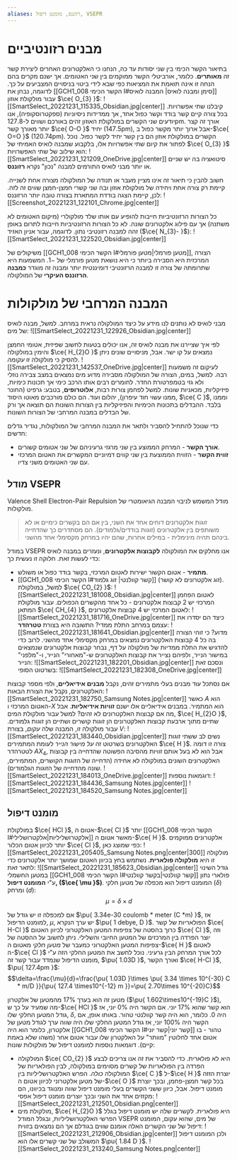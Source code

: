 ```yaml
---
aliases: רזוננס, מומנט דיפול, VSEPR
---
```


# מבנים רזונטיביים
בתיאור הקשר הכימי בין שני יסודות עד כה, הנחנו כי האלקטרונים האחרים ליצירת קשר זה **מאותרים**. כלומר, אורביטלי הקשר ממוקמים בין שני האטומים. אך ישנם מקרים בהם הנחה זו אינה תואמת את המציאות כפי שבא לידי ביטוי בניסויים המצביעים על כך.
לדוגמה, נבחן את [[GCH1_008 הקשר הכימי I#סימן ומבנה לואיס| המבנה לואיס]] עבור מולקולת אוזון $\ce{ O_{3} }$:
![[SmartSelect_20221231_115335_Obsidian.jpg|center]]
קיבלנו שתי אפשרויות.
בכל צורה קיים קשר בודד וקשר כפול אחד, אך ממדידות ניסיוניות (ספקטרוסקופיה), אנו יודעים שני הקשרים במולקולת האוזון זהים באורכם ושווים ל-$127.8 \mathrm{pm}$. אורך זה קצר יותר מאורך קשר $\ce{ O-O }$ יחיד ($147.5 \mathrm{pm}$), אבל ארוך יותר מקשר כפול ב-$\ce{ O=O }$ ($120.74 \mathrm{pm}$). הקשרים במולקולת אוזון הם בין קשר יחיד לקשר כפול.
נוכל לפתור את קיום שתי אפשרויות אלו, בלקבוע שמבנה לואיס האמיתי של $\ce{ O_{3} }$ הוא שילוב של שתי האפשרויות:
![[SmartSelect_20221231_121209_OneDrive.jpg|center]]
סיטואציה בה יש שניים או יותר מבני לואיס התורמים למבנה "נכון" נקרא **רזוננס**.

חשוב להבין כי תיאור זה אינו מציין מעבר או תנודה של המולקולה מצורה אחת לשנייה. קיימת רק צורה אחת ויחידה של מולקולת אוזון ובה שני קשרי חמצן-חמצן שווים זה לזה. לכן, קיימת הצגה בודדת המתארת בצורה טובה יותר הרזוננס:
![[Screenshot_20221231_122101_Chrome.jpg|center]]

כל הצורות הרזונטיביות חייבות להופיע עם אותו שלד מולקולרי (מיקום האטומים לא משתנה) אך עם פילוג אלקטרונים שונה. לא כל הצורות הרזונטיביות חייבות לתרום באופן זהה למבנה רזונטיבי נתון. לדוגמה, עבור אניון האזיד ($\ce{ N_{3}- }$):
![[SmartSelect_20221231_122520_Obsidian.jpg|center]]

משיקולים של [[GCH1_008 הקשר הכימי I#מטען פורמלי|מטען פורמלי]], הצורה המרכזית היא הסבירה ביותר כי היא נושאת מטען פורמלי של $-1$. המשמעות היא שתרומתה של צורה זו למבנה הרזונטיבי דומיננטית יותר ומבנה זה מוגדר **כמבנה הרזוננס העיקרי** של המולקולה.

# המבנה המרחבי של מולקולות
מבני לואיס לא נותנים לנו מידע על כיצד המולקולה נראית במרחב. למשל, מבנה לואיס של מים:
![[SmartSelect_20221231_122926_Obsidian.jpg|center]]

לפי איך שציירנו את מבנה לואיס זה, אנו יכולים בטעות לחשוב שפיזית, אטומי החמצן והימין במולקולה $\ce{ H_{2}O }$ נמצאים על קו ישר. אבל, מניסויים שונים ניתן להסיק כי מולקולה זו *עקומה*.
![[SmartSelect_20221231_142537_OneDrive.jpg|center]]
לעיקום זה משמעות רבה. למשל, במים, הצורה של המולקולה מסבירה מדוע מים נמצאים במצב צבירה נוזלי ולא גזי בטמפרטורת החדר.
לחומרים רבים אותו הרכב כימי אך תכונות כימיות, פיזיקליות, מכאניות שונות. למשל לפחמן צורות רבות, **אלוטרופים**, בטבע: גרפיט (החונר ממנו עשוי חוד עיפרון), יהלום ועוד. הם כולם מורכבים מאוטו היסוד, $\ce{ C }$, וממנו בלבד. ההבדלים בתכונות הכימיות והפיזיקליות בין הצורות השונות הם תוצאה אך ורק של הבדלים במבנה המרחבי של הצורות השונות.

כדי שנוכל להתחיל להסביר ולתאר את המבנה המרחבי של המולקולות, נגדיר גדלים חדשים:
- **אורך הקשר** - המרחק הממוצע בין שני מרגזי גרעיניהם של שני אטומים קשורים.
- **זווית הקשר** - הזווית הממוצעת בין שני קווים דמיוניים המקשרים את האטום המרכזי עם שני האטומים משני צדיו.

## מודל VSEPR
Valence Shell Electron-Pair Repulsion
מודל המשמש לניבוי המבנה הגיאומטרי של מולקולות.
> זוגות אלקטרונים דוחים אחד את השני, בין אם הם בקשרים כימיים או לא משותפים בין אלקטרונים (זוגות בודדים/גלמודים). הם מסתדרים כך שהדחייה בינהם תהיה מינימלית - במילים אחרות, שהם יהיו במרחק מקסימלי אחד מהשני.

במודל VSEPR אנו מחלקים את המולקולה **לקבוצות אלקטרונים**, ונעזרים במבנה לואיס כדי לעשות זאת. חלוקה זו נעשית כך:
- **מתמיר** - אטום הקשור ישירות לאטום המרכזי, בקשר בודד כפול או משולש.
- [[GCH1_008 הקשר הכימי I#קשר קוולנטי| זוג גלמוד]] (זוג אלקטרונים לא קושר).
למשל, במולקולת $\ce{ CO_{2} }$:
![[SmartSelect_20221231_181008_Obsidian.jpg|center]]
לאטום הפחמן המרכזי יש 2 קבוצות אלקטרונים - כל אחד מהקשרים הכפולים.
עבור מולקולת המתאן $\ce{ CH_{4} }$, לאטום המרכזי יש 4 קבוצות אלקטרונים:
![[SmartSelect_20221231_181716_OneDrive.jpg|center]]
כיצד הם יסדרו את עצמם במרחב התלת ממדי? התשובה היא בצורת **טטרהדר**:
![[SmartSelect_20221231_181641_Obsidian.jpg|center]]
מדוע? כי זוהי הצורה בה כל 4 קבוצות האלקטרונים נמצאים במרחק מקסימלי אחד מהשני.
לרוב כדי להדגיש את התלת ממדיות של מולקולה על דף, נבחר קבוצות אלקטרונים שנמצאים במישור הנייר, ולפיהם נצייר את קבוצות האלקטרונים ש-"מאחורי" הנייר, ו-"מלפני" הנייר:
![[SmartSelect_20221231_182201_Obsidian.jpg|center]]
ונסכם זאת בשרטוט הסופי:
![[SmartSelect_20221231_182308_OneDrive.jpg|center]]

אם נסתכל עוד מבנים בעלי מתמירים זהים, נקבל **מבנים אידיאליים**, ולפי מספר קבוצות האלקטרונים, נקבל את הצורת הבאות:
![[SmartSelect_20221231_182750_Samsung Notes.jpg|center]]
כאשר $A$ הוא האטום המרכזי ו-$X$ הוא המתמיר.
במבנים אידיאליים אלו ישנם **זוויות אידיאליות**.
אבל מה אם קבוצות האלקטרונים לא זהים? למשל עבור מולקולת המים, $\ce{ H_{2}O }$, שתיים מתוך ארבעת קבוצות האלקטרונים הן זוגות קושרים ושתיים הן זוגות גלמודים. עבור מולקולה זו, המבנה שלה *עקום*, בצורת $V$:
![[SmartSelect_20221231_183440_Obsidian.jpg|center]]
נשים לב ששתי זוגות האלקטרונים בשרטוט זה *על מישור הנייר* לעומת המתמירים $\ce{ H }$. צורה זו דומה לטטרהדר $AX_{4}$, אבל הוא לא בעל אותם זוויות מהסיבה הפשוטה שהדחייה בין קבוצות האלקטרונים השונים במולקולה לא אחידה (הדחייה של הזוגות הקושרים, המתמירים, שונה מהדחייה של הזוגות הגלמודים).
![[SmartSelect_20221231_184013_OneDrive.jpg|center]]
דוגמאות נוספות:
![[SmartSelect_20221231_184436_Samsung Notes.jpg|center]]
![[SmartSelect_20221231_184520_Samsung Notes.jpg|center]]

## מומנט דיפול
במולקולת $\ce{ HCl }$, אטום ה-$\ce{ Cl }$ יותר [[GCH1_008 הקשר הכימי I#אלקטרושליליות|אלקטרושלילי]] מאשר אטום ה-$\ce{ H }$. אלקטרונים ממוקמים יותר לכיוון אטום הכלור $\ce{ Cl }$, כפי שמוצג כאן:
![[SmartSelect_20221231_205405_Samsung Notes.png|center|300]]
מולקולה זו היא **מולקולה פולארית**. נשתמש בחץ בכיוון האטום שמושך יותר אלקטרונים כדי לתאר זאת:
![[SmartSelect_20221231_185623_Obsidian.jpg|center]]
גודל השינוי במטען החשמלי [[GCH1_008 הקשר הכימי I#קשר קוולנטי|בקשר קוולנטי]] פולארי נתון ע"י **המומנט דיפול, ($\ce{ \mu }$)**. המומנט דיפול הוא מכפלה של מטען חלקי ($\delta$) ומרחק ($d$):
$$\mu=\delta \times d$$

אם למכפלה זו יש גודל של $\pu{ 3.34e-30 coulomb * meter (C *m) }$, אז למומנט הדיפול, $\mu$, יש ערך הנקרא $\pu{ 1 debye, D }$.
הפולאריות של קשר $\ce{ H-Cl }$ כרוך בהסטה של צפיפות המטען האלקטרוני לכיוון האטום $\ce{ Cl }$, וזה יוצר הפרדה בין המרכזים של המטען החיובי והשלילי. ניתן לחשוב על ההסטה של צפיפות המטען האלקטרוני כמעבר של *מטען חלקי* מאטום ה-$\ce{ H }$ לאטום ה-$\ce{ Cl }$ לכל אורך המרחק הבין גרעיני.
נוכל לחשב את המטען החלקי הזה ע"י מומנט הדיפול שנמדד עבור קשר זה, $\pu{ 1.03D }$, ואורך הקשר $\ce{ H-Cl }$, $\pu{ 127.4pm }$:
$$\delta=\frac{\mu}{d}=\frac{\pu{ 1.03D }\times \pu{ 3.34 \times 10^{-30} C * m/D }}{\pu{ 127.4 \times10^{-12} m }}=\pu{  2.70\times 10^{-20}C}$$

מטען זה הוא בערך $17\%$ מהמטען של אלקטרון ($\pu{ 1.602\times10^{-19}C }$), מה שמעיד על כך ש-$\ce{ HCl }$ הוא קשר שהוא $17\%$ יוני. אם הקשר היה $0\%$ יוני, אז גודל המטען החלקי שלו, $\delta$, היה $0$. כלומר, הוא היה קשר קוולנטי טהור. באותו אופן, אם הקשר היה $100\%$ יוני, אז גודל המטען החלקי שלו היה שווה ערך לגודל מטען של אלקטרון, כלומר הוא היה [[GCH1_008 הקשר הכימי I#קשר יוני|קשר יוני]] טהור - בו אטום אחד לחלוטין "מוותר" על האלקטרון שלו עבור אטום אחר (משהו שלא באמת קיים).
דוגמאות נוספות למומנט דיפול של מולקולות שונות:
- המולקולה $\ce{ CO_{2} }$ היא לא פולארית. כדי להסביר את זה אנו צריכים לבצע הפרדה בין הפולאריות של קשרים מסוימים במולקולה, לבין הפולאריות של המולקולה *כולה*. הפרש האלקטרושליליות בין $\ce{ C }$ ל-$\ce{ H }$ יוצרת הזזה של מטען אלקטרוני לכיוון אטום ה-$\ce{ O }$ בכל קשר חמצן-פחמן, ובכך יוצרת מומנט דיפול. אבל, כיוון ששני הקשרים בעלי מומנט דיפול שווה ומנוגד בכיוונו, הם מקזזים אחד את השני ובכך יוצרים מומנט דיפול אפסי:
	![[SmartSelect_20221231_212501_Obsidian.png|center]]
- מולקולת מים, $\ce{ H_{2}O }$ היא פולארית. לקשרים שלה יש מומנט דיפול בגלל הפרשי האלקטרושליליות, ובגלל המודל VSEPR של מים, שהוא עקום, המומנט דיפול של שני הקשרים האלה אומנם שווים בגודלם אך הם נמצאים בזווית:
	![[SmartSelect_20221231_212906_Obsidian.jpg|center]]
	ולכן המומנט דיפול המשולב של שני קשרים אלו הוא $\pu{ 1.84 D }$.
	![[SmartSelect_20221231_213240_Samsung Notes.png|center]]
	